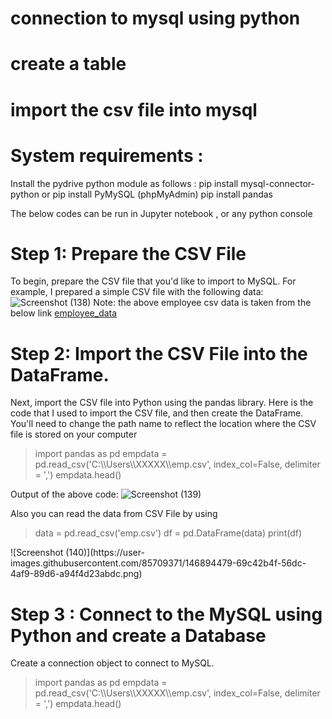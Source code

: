 # connection to mysql using python
# create a table
# import the csv file into mysql

# System requirements :
Install the pydrive python module as follows :
pip install mysql-connector-python or pip install PyMySQL (phpMyAdmin)
pip install pandas

The below codes can be run in Jupyter notebook , or any python console


# Step 1: Prepare the CSV File
To begin, prepare the CSV file that you'd like to import to MySQL. For example, I prepared a simple CSV file with the following data:
![Screenshot (138)](https://user-images.githubusercontent.com/85709371/146887468-78fff29a-4f94-45a9-b385-9015f373cbdf.png)
Note: the above employee csv data is taken from the below link <a href="https://www.briandunning.com/sample-data/">employee_data</a>

# Step 2: Import the CSV File into the DataFrame.
Next, import the CSV file into Python using the pandas library. Here is the code that I used to import the CSV file, and then create the DataFrame. You'll need to change the path name to reflect the location where the CSV file is stored on your computer

<blockquote style=color:'red'>
import pandas as pd
empdata = pd.read_csv('C:\\Users\\XXXXX\\emp.csv', index_col=False, delimiter = ',')
empdata.head()
</blockquote>

Output of the above code:
![Screenshot (139)](https://user-images.githubusercontent.com/85709371/146893846-aad5d2c4-62cc-41e1-8164-082c296a2e16.png)

Also you can read the data from CSV File by using

<blockquote style=color:'red'>
data = pd.read_csv('emp.csv')
df = pd.DataFrame(data)
print(df)
</blockquote>
![Screenshot (140)](https://user-images.githubusercontent.com/85709371/146894479-69c42b4f-56dc-4af9-89d6-a94f4d23abdc.png)

# Step 3 : Connect to the MySQL using Python and create a Database
Create a connection object to connect to MySQL.
<blockquote style=color:'red'>
import pandas as pd
empdata = pd.read_csv('C:\\Users\\XXXXX\\emp.csv', index_col=False, delimiter = ',')
empdata.head()
</blockquote>

